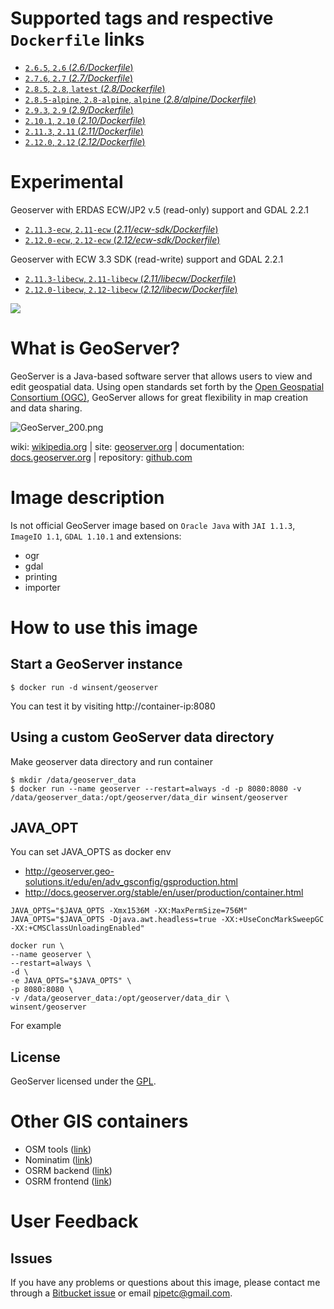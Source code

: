 # Supported tags and respective `Dockerfile` links #

- [`2.6.5`, `2.6` (*2.6/Dockerfile*)](https://bitbucket.org/ololoteam/geoserver-docker/src/default/2.6)
- [`2.7.6`, `2.7` (*2.7/Dockerfile*)](https://bitbucket.org/ololoteam/geoserver-docker/src/default/2.7)
- [`2.8.5`, `2.8`, `latest` (*2.8/Dockerfile*)](https://bitbucket.org/ololoteam/geoserver-docker/src/default/2.8)
- [`2.8.5-alpine`, `2.8-alpine`, `alpine` (*2.8/alpine/Dockerfile*)](https://bitbucket.org/ololoteam/geoserver-docker/src/default/2.8/alpine)
- [`2.9.3`, `2.9` (*2.9/Dockerfile*)](https://bitbucket.org/ololoteam/geoserver-docker/src/default/2.9)
- [`2.10.1`, `2.10` (*2.10/Dockerfile*)](https://bitbucket.org/ololoteam/geoserver-docker/src/default/2.10)
- [`2.11.3`, `2.11` (*2.11/Dockerfile*)](https://bitbucket.org/ololoteam/geoserver-docker/src/default/2.11)
- [`2.12.0`, `2.12` (*2.12/Dockerfile*)](https://bitbucket.org/ololoteam/geoserver-docker/src/default/2.12)

# Experimental
Geoserver with ERDAS ECW/JP2 v.5 (read-only) support and GDAL 2.2.1

- [`2.11.3-ecw`, `2.11-ecw` (*2.11/ecw-sdk/Dockerfile*)](https://bitbucket.org/ololoteam/geoserver-docker/src/default/2.11/ecw-sdk)
- [`2.12.0-ecw`, `2.12-ecw` (*2.12/ecw-sdk/Dockerfile*)](https://bitbucket.org/ololoteam/geoserver-docker/src/default/2.12/ecw-sdk)

Geoserver with ECW 3.3 SDK (read-write) support and GDAL 2.2.1

- [`2.11.3-libecw`, `2.11-libecw` (*2.11/libecw/Dockerfile*)](https://bitbucket.org/ololoteam/geoserver-docker/src/default/2.11/libecw)
- [`2.12.0-libecw`, `2.12-libecw` (*2.12/libecw/Dockerfile*)](https://bitbucket.org/ololoteam/geoserver-docker/src/default/2.12/libecw)

[![](https://badge.imagelayers.io/winsent/geoserver:latest.svg)](https://imagelayers.io/?images=winsent/geoserver:latest,winsent/geoserver:2.6,winsent%2Fgeoserver:2.7,winsent/geoserver:2.8,winsent/geoserver:2.9,winsent/geoserver:2.10)

# What is GeoServer? #
GeoServer is a Java-based software server that allows users to view and edit geospatial data. Using open standards set forth by the [Open Geospatial Consortium (OGC)](http://www.opengeospatial.org/), GeoServer allows for great flexibility in map creation and data sharing.

![GeoServer_200.png](http://static.geoserver.org/images/GeoServer_200.png)

wiki: [wikipedia.org](https://wikipedia.org/wiki/GeoServer) | site: [geoserver.org](http://geoserver.org/) | documentation: [docs.geoserver.org](http://docs.geoserver.org/) | repository: [github.com](https://github.com/geoserver/geoserver)
# Image description #

Is not official GeoServer image based on `Oracle Java` with `JAI 1.1.3`, `ImageIO 1.1`, `GDAL 1.10.1` and extensions:

* ogr
* gdal
* printing
* importer

# How to use this image #
## Start a GeoServer instance ##

```console
$ docker run -d winsent/geoserver

```
You can test it by visiting http://container-ip:8080

## Using a custom GeoServer data directory ##
Make geoserver data directory and run container
```console
$ mkdir /data/geoserver_data
$ docker run --name geoserver --restart=always -d -p 8080:8080 -v /data/geoserver_data:/opt/geoserver/data_dir winsent/geoserver

```

## JAVA_OPT ##
You can set JAVA_OPTS as docker env
- http://geoserver.geo-solutions.it/edu/en/adv_gsconfig/gsproduction.html
- http://docs.geoserver.org/stable/en/user/production/container.html
```
JAVA_OPTS="$JAVA_OPTS -Xmx1536M -XX:MaxPermSize=756M"
JAVA_OPTS="$JAVA_OPTS -Djava.awt.headless=true -XX:+UseConcMarkSweepGC -XX:+CMSClassUnloadingEnabled"

docker run \
--name geoserver \
--restart=always \
-d \
-e JAVA_OPTS="$JAVA_OPTS" \
-p 8080:8080 \
-v /data/geoserver_data:/opt/geoserver/data_dir \
winsent/geoserver
```
For example



## License ##
GeoServer licensed under the [GPL](http://www.gnu.org/licenses/old-licenses/gpl-2.0.html).

# Other GIS containers

* OSM tools ([link](https://hub.docker.com/r/cartography/osmtools/))
* Nominatim ([link](https://hub.docker.com/r/cartography/nominatim-docker/))
* OSRM backend ([link](https://hub.docker.com/r/cartography/osrm-backend-docker/))
* OSRM frontend ([link](https://hub.docker.com/r/cartography/osrm-frontend-docker/))


# User Feedback

## Issues

If you have any problems or questions about this image, please contact me through a [Bitbucket issue](https://bitbucket.org/ololoteam/geoserver-docker/issues) or email [pipetc@gmail.com](mailto:pipetc@gmail.com).